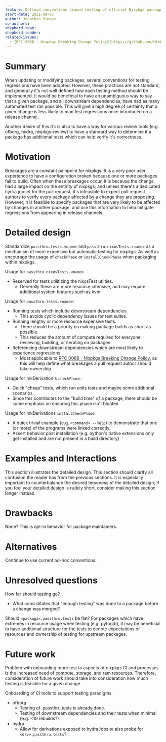 ```yaml
---
feature: Defined conventions around testing of official Nixpkgs packages.
start-date: 2021-09-03
author: Jonathan Ringer
co-authors:
shepherd-team:
shepherd-leader:
related-issues:
  - [RFC 0088 - Nixpkgs Breaking Change Policy](https://github.com/NixOS/rfcs/pull/88)
---
```


# Summary
[summary]: #summary

When updating or modifying packages, several conventions for testing regressions
have been adopted. However, these practices are not standard, and generally it's not well
defined how each testing method should be implemented. It would be beneficial to have
an unambiguous way to say that a given package, and all downstream dependencies, have
had as many automated test ran possible. This will give a high degree of certainty that
a given change is less likely to manifest regressions once introduced on a release
channel.

Another desire of this rfc is also to have a way for various review tools
(e.g. ofborg, hydra, nixpkgs-review) to have a standard way to determine if a
package has additional tests which can help verify it's correctness.

# Motivation
[motivation]: #motivation

Breakages are a constant painpoint for nixpkgs. It is a very poor user experience to
have a configuration broken because one or more packages fail to build. Often when
these breakages occur, it is because the change had a large impact on the entirity
of nixpkgs; and unless there's a dedicated hydra jobset for the pull request, it's
infeasible to expect pull request authors to verify every package affected
by a change they are proposing. However, it is feasible to specify packages that
are very likely to be affected by changes in another package, and use this information
to help mitigate regressions from appearing in release channels.

# Detailed design
[design]: #detailed-design

Standardize `passthru.tests.<name>` and `passthru.nixosTests.<name>` as a mechanism of 
more expensive but automatic testing for nixpkgs. As well as encourage the usage of
`checkPhase` or `installCheckPhase` when packaging within nixpkgs.

Usage for `passthru.nixosTests.<name>`
- Reserved for tests utilitizing the nixosTest utilties.
  - Generally these are more resource intensive, and may require additional system features
  such as kvm

Usage for `passthru.tests.<name>`:
- Running tests which include downstream dependencies.
  - This avoids cyclic dependency issues for test suites.
- Running lengthy or more resource expensive tests.
  - There should be a priority on making package builds as short as possible.
  - This reduces the amount of compute required for everyone reviewing, building, or iterating on packages.
- Referencing downstream dependencies which are most likely to experience regressions.
  - Most applicable to [RFC 0088 - Nixpkgs Breaking Change Policy](https://github.com/NixOS/rfcs/pull/88),
as this will help define what breakages a pull request author should take ownership.

Usage for mkDerivation's `checkPhase`:
- Quick "cheap" tests, which run units tests and maybe some addtional scenarios.
- Since this contributes to the "build time" of a package, there should be some
emphasis on ensuring this phase isn't bloated.

Usage for mkDerivations `installCheckPhase`:
- A quick trivial example (e.g. `<command> --help`) to demonstrate that one (or more)
of the programs were linked correctly.
- Assert behavior post installation (e.g. python's native extensions only get installed
and are not present in a build directory)

# Examples and Interactions
[examples-and-interactions]: #examples-and-interactions

This section illustrates the detailed design. This section should clarify all
confusion the reader has from the previous sections. It is especially important
to counterbalance the desired terseness of the detailed design; if you feel
your detailed design is rudely short, consider making this section longer
instead.

# Drawbacks
[drawbacks]: #drawbacks

None? This is opt-in behavior for package maintainers.

# Alternatives
[alternatives]: #alternatives

Continue to use current ad-hoc conventions.

# Unresolved questions
[unresolved]: #unresolved-questions

How far should testing go?
- What consistitutes that "enough testing" was done to a package before a change was merged?

Should `<packaga>.passthru.tests` be flat?
For packages which have extremes in resource usage when testing (e.g. pytorch), it may
be beneficial to have additional structure for the tests to denote expectations of resources
and ownership of testing for upstream packages.

# Future work
[future]: #future-work

Problem with onboarding more test to aspects of nixpkgs CI and processes is the increased
need of compute, storage, and ram resources. Therefore, consideration of future work should
take into consideration how much testing is feasible for a given change.

Onboarding of CI tools to support testing paradigms:
- ofborg
  - Testing of <package>.passthru.tests is already done.
  - Testing of downstream dependencies and their tests when minimal (e.g. <10 rebuilds?)
- hydra
  - Allow for derivations exposed to hydraJobs to also probe for `<drv>.passthru.tests`?
